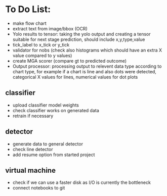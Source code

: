# To Do List:
- make flow chart
- extract text from image/bbox (OCR)
- Yolo results to tensor: taking the yolo output and creating a tensor suitable for next stage prediction,
should include x,y,type,value
- tick_label to x_tick or y_tick
- validator for nobs (check also histograms which should have an extra X value compared to y values)
- create MGA scorer (compare gt to predicted outcome)
- Output processor: processing output to relevent data type according to chart type,
for example if a chart is line and also dots were detected, categorical X values for lines,
numerical values for dot plots

## classifier
- upload classifier model weights
- check classifier works on generated data
- retrain if necessary

## detector
- generate data to general detector
- check line detector
- add resume option from started project


## virtual machine
- check if we can use a faster disk as I/O is currently the bottleneck
- connect notebooks to git
